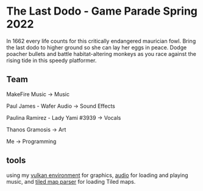 # The Last Dodo -  Game Parade Spring 2022

In 1662 every life counts for this critically endangered maurician fowl. Bring the last dodo to higher ground so she can lay her eggs in peace. Dodge poacher bullets and battle habitat-altering monkeys as you race against the rising tide in this speedy platformer.

## Team


MakeFire Music -> Music

Paul James - Wafer Audio -> Sound Effects

Paulina Ramirez -  Lady Yami #3939 -> Vocals

Thanos Gramosis       -> Art

Me         -> Programming



## tools

using my [vulkan environment](https://github.com/NoamZeise/Vulkan-Environment) for graphics, [audio](https://github.com/NoamZeise/audio) for loading and playing music, and [tiled map parser](https://github.com/NoamZeise/TiledMapParser) for loading Tiled maps.

